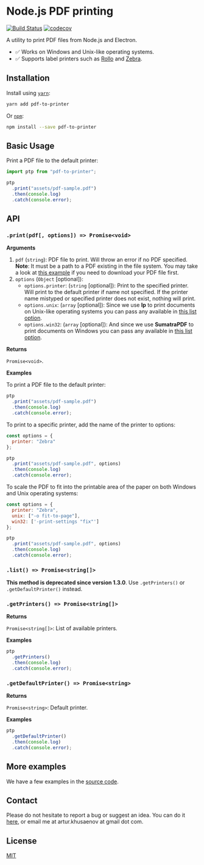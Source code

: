 # Node.js PDF printing

[![Build Status](https://api.cirrus-ci.com/github/artiebits/pdf-to-printer.svg)](https://cirrus-ci.com/github/artiebits/pdf-to-printer) [![codecov](https://codecov.io/gh/artiebits/pdf-to-printer/branch/master/graph/badge.svg)](https://codecov.io/gh/artiebits/pdf-to-printer)

A utility to print PDF files from Node.js and Electron.

* ✅ Works on Windows and Unix-like operating systems.
* ✅ Supports label printers such as [Rollo](https://www.rolloprinter.com/) and [Zebra](https://www.zebra.com/us/en/products/printers.html).

## Installation

Install using [`yarn`](https://yarnpkg.com/):

```bash
yarn add pdf-to-printer
```

Or [`npm`](https://www.npmjs.com/):

```bash
npm install --save pdf-to-printer
```

## Basic Usage

Print a PDF file to the default printer:

```javascript
import ptp from "pdf-to-printer";

ptp
  .print("assets/pdf-sample.pdf")
  .then(console.log)
  .catch(console.error);
```

## API

### `.print(pdf[, options]) => Promise<void>`

**Arguments**

1. `pdf` (`string`): PDF file to print. Will throw an error if no PDF specified. **Note**: It must be a path to a PDF existing in the file system.
You may take a look at [this example](/examples/express-server) if you need to download your PDF file first.
2. `options` (`Object` [optional]):
   - `options.printer`: (`string` [optional]): Print to the specified printer. Will print to the default printer if name not specified. If the printer name mistyped or specified printer does not exist, nothing will print.
   - `options.unix`: (`array` [optional]):  Since we use **lp** to print documents on Unix-like operating systems you can pass any available in [this list option](https://www.computerhope.com/unix/ulp.htm).
   - `options.win32`: (`array` [optional]): And since we use **SumatraPDF** to print documents on Windows you can pass any available in [this list option](https://www.sumatrapdfreader.org/docs/Command-line-arguments.html).

**Returns**

`Promise<void>`.

**Examples**

To print a PDF file to the default printer:

```javascript
ptp
  .print("assets/pdf-sample.pdf")
  .then(console.log)
  .catch(console.error);
```

To print to a specific printer, add the name of the printer to options:

```javascript
const options = {
  printer: "Zebra"
};

ptp
  .print("assets/pdf-sample.pdf", options)
  .then(console.log)
  .catch(console.error);
```

To scale the PDF to fit into the printable area of the paper on both Windows and Unix operating systems:

```javascript
const options = {
  printer: "Zebra",
  unix: ["-o fit-to-page"],
  win32: ['-print-settings "fix"']
};

ptp
  .print("assets/pdf-sample.pdf", options)
  .then(console.log)
  .catch(console.error);
```

### `.list() => Promise<string[]>`

**This method is deprecated since version 1.3.0**. Use `.getPrinters()` or `.getDefaultPrinter()` instead.

### `.getPrinters() => Promise<string[]>`

**Returns**

`Promise<string[]>`: List of available printers.

**Examples**

```javascript
ptp
  .getPrinters()
  .then(console.log)
  .catch(console.error);
```

### `.getDefaultPrinter() => Promise<string>`

**Returns**

`Promise<string>`: Default printer.

**Examples**

```javascript
ptp
  .getDefaultPrinter()
  .then(console.log)
  .catch(console.error);
```

## More examples

We have a few examples in the [source code](/examples).

## Contact

Please do not hesitate to report a bug or suggest an idea. You can do it [here](https://github.com/artiebits/pdf-to-printer/issues/new/choose), or email me at artur.khusaenov at gmail dot com.

## License

[MIT](LICENSE)
